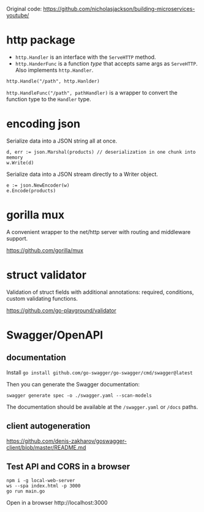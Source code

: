 Original code: https://github.com/nicholasjackson/building-microservices-youtube/

# http package

- `http.Handler` is an interface with the `ServeHTTP` method.
- `http.HanderFunc` is a function *type* that accepts same args as `ServeHTTP`.
Also implements `http.Handler`.

`http.Handle("/path", http.Hanlder)`

`http.HandleFunc("/path", pathHandler)` is a wrapper to convert the function type to
the `Handler` type.


# encoding json

Serialize data into a JSON string all at once.
```
d, err := json.Marshal(products) // deserialization in one chunk into memory
w.Write(d)
```

Serialize data into a JSON stream directly to a Writer object.
```
e := json.NewEncoder(w)
e.Encode(products)
```

# gorilla mux

A convenient wrapper to the net/http server with routing and middleware support.

https://github.com/gorilla/mux

# struct validator

Validation of struct fields with additional annotations: required, conditions, custom
validating functions.

https://github.com/go-playground/validator

# Swagger/OpenAPI

## documentation
Install `go install github.com/go-swagger/go-swagger/cmd/swagger@latest`

Then you can generate the Swagger documentation:
```
swagger generate spec -o ./swagger.yaml --scan-models
```

The documentation should be available at the `/swagger.yaml` or `/docs` paths.

## client autogeneration

https://github.com/denis-zakharov/goswagger-client/blob/master/README.md

## Test API and CORS in a browser
```
npm i -g local-web-server
ws --spa index.html -p 3000
go run main.go
```

Open in a browser http://localhost:3000

